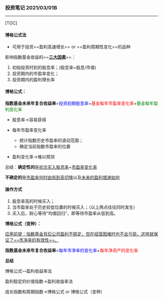 ### **投资笔记** **2021/03/01B**

---

[TOC]

#### 博格公式法

- 可用于投资==盈利高速增长== or ==盈利周期性变化==的品种



影响指数基金收益的==<u>**三大因素**</u>==：

1. 初始投资时刻的股息率；(股息率=股息/市值)
2. 投资期内的市盈率变化；
3. 投资期内的盈利增长率



#### **博格公式：**

**指数基金未来年复合收益率**=<font color='blue'>投资初期股息率</font>+<font color='red'>基金每年市盈率变化率</font>+<font color='green'>基金每年盈利变化率</font>



- 股息率$\rightarrow$容易获得

- 每年市盈率变化率
  - 统计指数历史市盈率的波动范围；
  - 确定当前指数市盈率的位置
- 盈利变化率$\longrightarrow$难以预测

总结：**确定性的**是<u>初次买入股息率</u>+<u>市盈率变化率</u>

​			**不确定的**是<u>市盈率何时由低到高切换</u>以及<u>未来的盈利增速如何</u>



#### 操作方式

1. 股息率高的时候买入；
2. 当市盈率处于历史较低位置的时候买入；（以上两点往往同时发生）
3. 买入后，耐心等待“均值回归”，即等待市盈率从低到高。



**博格公式（变种）：**

<u>应用前提：指数基金背后公司盈利不稳定，但在经营困难时也不会亏损，这样就保证了==市净率的有效性==。</u>

**指数基金未来年复合收益率**=<font color='blue'>每年市净率的变化率</font>+<font color='red'>每年净资产的变化率</font>





**总结**

博格公式—盈利收益率法

盈利稳定的价值指数$\longrightarrow$盈利收益率法

成长指数和周期指数$\longrightarrow$博格公式 or 博格公式（变种）

